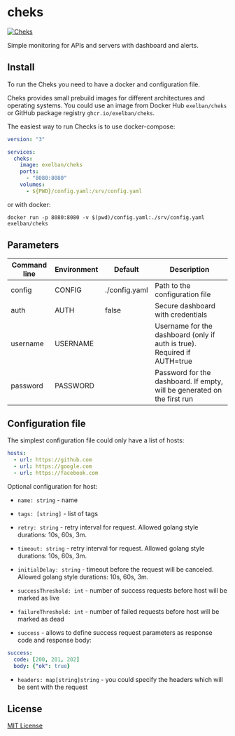 # cheks

[![Cheks](https://serhiy.s3.eu-central-1.amazonaws.com/Github_repo/cheks/preview.png)](https://github.com/exelban/cheks/releases)

Simple monitoring for APIs and servers with dashboard and alerts.

## Install
To run the Cheks you need to have a docker and configuration file.

Cheks provides small prebuild images for different architectures and operating systems.
You could use an image from Docker Hub `exelban/cheks` or GitHub package registry `ghcr.io/exelban/cheks`.

The easiest way to run Checks is to use docker-compose:

```yaml
version: "3"

services:
  cheks:
    image: exelban/cheks
    ports:
      - "8080:8080"
    volumes:
      - ${PWD}/config.yaml:/srv/config.yaml
```

or with docker:

```shell
docker run -p 8080:8080 -v $(pwd)/config.yaml:./srv/config.yaml exelban/cheks
```

## Parameters

| Command line | Environment | Default | Description |
| ------------ | ----------- | ------- | ----------- |
| config | CONFIG | ./config.yaml | Path to the configuration file |
| auth | AUTH | false | Secure dashboard with credentials |
| username | USERNAME | | Username for the dashboard (only if auth is true). Required if AUTH=true |
| password | PASSWORD | | Password for the dashboard. If empty, will be generated on the first run |

## Configuration file
The simplest configuration file could only have a list of hosts:

```yaml
hosts:
  - url: https://github.com
  - url: https://google.com
  - url: https://facebook.com
```

Optional configuration for host:  
- `name: string` - name  
- `tags: [string]` - list of tags  

- `retry: string` - retry interval for request. Allowed golang style durations: 10s, 60s, 3m.  
- `timeout: string` - retry interval for request. Allowed golang style durations: 10s, 60s, 3m.  
- `initialDelay: string` - timeout before the request will be canceled. Allowed golang style durations: 10s, 60s, 3m.  
- `successThreshold: int` - number of success requests before host will be marked as live  
- `failureThreshold: int` - number of failed requests before host will be marked as dead  

- `success` - allows to define success request parameters as response code and response body:

```yaml
success:
  code: [200, 201, 202]
  body: {"ok": true}
```

- `headers: map[string]string` - you could specify the headers which will be sent with the request

## License
[MIT License](https://github.com/exelban/cheks/blob/master/LICENSE)

